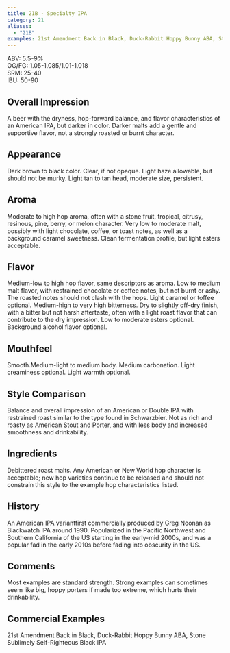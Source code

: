 ```yaml
---
title: 21B - Specialty IPA
category: 21
aliases: 
  - "21B"
examples: 21st Amendment Back in Black, Duck-Rabbit Hoppy Bunny ABA, Stone Sublimely Self-Righteous Black IPA
---
```


ABV: 5.5-9%  
OG/FG: 1.05-1.085/1.01-1.018  
SRM: 25-40  
IBU: 50-90

## Overall Impression
A beer with the dryness, hop-forward balance, and flavor characteristics of an American IPA, but darker in color. Darker malts add a gentle and supportive flavor, not a strongly roasted or burnt character.

## Appearance
Dark brown to black color. Clear, if not opaque. Light haze allowable, but should not be murky. Light tan to tan head, moderate size, persistent.

## Aroma
Moderate to high hop aroma, often with a stone fruit, tropical, citrusy, resinous, pine, berry, or melon character. Very low to moderate malt, possibly with light chocolate, coffee, or toast notes, as well as a background caramel sweetness. Clean fermentation profile, but light esters acceptable.

## Flavor
Medium-low to high hop flavor, same descriptors as aroma. Low to medium malt flavor, with restrained chocolate or coffee notes, but not burnt or ashy. The roasted notes should not clash with the hops. Light caramel or toffee optional. Medium-high to very high bitterness. Dry to slightly off-dry finish, with a bitter but not harsh aftertaste, often with a light roast flavor that can contribute to the dry impression. Low to moderate esters optional. Background alcohol flavor optional.

## Mouthfeel
Smooth.Medium-light to medium body. Medium carbonation. Light creaminess optional. Light warmth optional.

## Style Comparison
Balance and overall impression of an American or Double IPA with restrained roast similar to the type found in Schwarzbier. Not as rich and roasty as American Stout and Porter, and with less body and increased smoothness and drinkability.

## Ingredients
Debittered roast malts. Any American or New World hop character is acceptable; new hop varieties continue to be released and should not constrain this style to the example hop characteristics listed.

## History
An American IPA variantfirst commercially produced by Greg Noonan as Blackwatch IPA around 1990. Popularized in the Pacific Northwest and Southern California of the US starting in the early-mid 2000s, and was a popular fad in the early 2010s before fading into obscurity in the US.

## Comments
Most examples are standard strength. Strong examples can sometimes seem like big, hoppy porters if made too extreme, which hurts their drinkability.

## Commercial Examples
21st Amendment Back in Black, Duck-Rabbit Hoppy Bunny ABA, Stone Sublimely Self-Righteous Black IPA